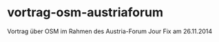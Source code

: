 vortrag-osm-austriaforum
========================
Vortrag über OSM im Rahmen des Austria-Forum Jour Fix am 26.11.2014
